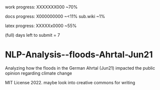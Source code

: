 work progress:
XXXXXXX000 ~70%

docs progress:
X000000000 ~<11%
sub.wiki ~1%

latex progress:
XXXXXx0000 ~55%

(full) days left to submit = 7
# NLP-Analysis--floods-Ahrtal-Jun21
Analyzing how the floods in the German Ahrtal (Jun21) impacted the public opinion regarding climate change

MIT License 2022.
maybe look into creative commons for writing

